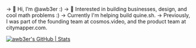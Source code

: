 -> 👋 Hi, I’m @awb3er :)
-> 🌱 Interested in building businesses, design, and cool math problems :)
-> Currently I'm helping build quine.sh.
-> Previously, I was part of the founding team at cosmos.video, and the product team at citymapper.com.

  
[![awb3er's GitHub | Stats](https://stats.quine.sh/awb3er/github?theme=dark)](https://quine.sh?utm_source=widgets&utm_campaign=awb3er)
